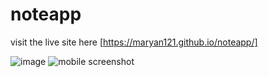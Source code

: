 # noteapp
visit the live site here [https://maryan121.github.io/noteapp/]

![image](https://user-images.githubusercontent.com/88990104/218264135-aeb1696e-15e5-4901-bbdb-efcf3362eb5e.png)
![mobile screenshot](https://user-images.githubusercontent.com/88990104/218264150-ef29a813-1f30-4c2f-a17b-50711155eb61.jpg)

